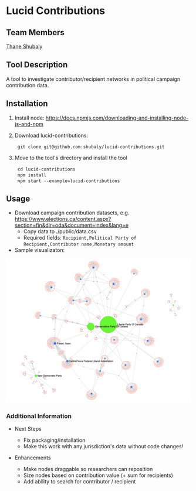 # Lucid Contributions

## Team Members
[Thane Shubaly](https://github.com/shubaly)

## Tool Description
A tool to investigate contributor/recipient networks in political campaign contribution data. 

## Installation
1. Install node: https://docs.npmjs.com/downloading-and-installing-node-js-and-npm

2. Download lucid-contributions:

        git clone git@github.com:shubaly/lucid-contributions.git

3. Move to the tool's directory and install the tool

        cd lucid-contributions
        npm install
        npm start --example=lucid-contributions

## Usage
- Download campaign contribution datasets, e.g. https://www.elections.ca/content.aspx?section=fin&dir=oda&document=index&lang=e
  - Copy data to ./public/data.csv
  - Required fields: `Recipient,Political Party of Recipient,Contributor name,Monetary amount`
- Sample visualizaton:
<picture>
  <img alt="Lucid Contributions Screenshot" src="screenshot.png">
</picture>

### Additional Information
- Next Steps
  - Fix packaging/installation
  - Make this work with any jurisdiction's data without code changes!

- Enhancements
  - Make nodes draggable so researchers can reposition
  - Size nodes based on contribution value (+ sum for recipients)
  - Add ability to search for contributor / recipient 